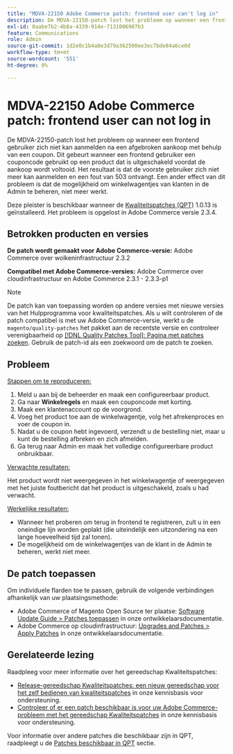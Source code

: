 ```yaml
---
title: "MDVA-22150 Adobe Commerce patch: frontend user can't log in"
description: De MDVA-22150-patch lost het probleem op wanneer een frontend gebruiker zich niet kan aanmelden na een afgebroken aankoop met behulp van een coupon. Dit gebeurt wanneer een frontend gebruiker een couponcode gebruikt op een product dat is uitgeschakeld voordat de aankoop wordt voltooid. Het resultaat is dat de voorste gebruiker zich niet meer kan aanmelden en een fout van 503 ontvangt. Een ander effect van dit probleem is dat de mogelijkheid om winkelwagentjes van klanten in de Admin te beheren, niet meer werkt.
exl-id: 8aabe7b2-4b8a-4339-914e-7131006907b3
feature: Communications
role: Admin
source-git-commit: 1d2e0c1b4a8e3d79a362500ee3ec7bde84a6ce0d
workflow-type: tm+mt
source-wordcount: '551'
ht-degree: 0%

---
```


# MDVA-22150 Adobe Commerce patch: frontend user can not log in

De MDVA-22150-patch lost het probleem op wanneer een frontend gebruiker zich niet kan aanmelden na een afgebroken aankoop met behulp van een coupon. Dit gebeurt wanneer een frontend gebruiker een couponcode gebruikt op een product dat is uitgeschakeld voordat de aankoop wordt voltooid. Het resultaat is dat de voorste gebruiker zich niet meer kan aanmelden en een fout van 503 ontvangt. Een ander effect van dit probleem is dat de mogelijkheid om winkelwagentjes van klanten in de Admin te beheren, niet meer werkt.

Deze pleister is beschikbaar wanneer de [Kwaliteitspatches (QPT)](https://devdocs.magento.com/guides/v2.4/comp-mgr/patching.html#mqp) 1.0.13 is geïnstalleerd. Het probleem is opgelost in Adobe Commerce versie 2.3.4.

## Betrokken producten en versies

**De patch wordt gemaakt voor Adobe Commerce-versie:** Adobe Commerce over wolkeninfrastructuur 2.3.2

**Compatibel met Adobe Commerce-versies:** Adobe Commerce over cloudinfrastructuur en Adobe Commerce 2.3.1 - 2.3.3-p1

>[!NOTE]
>
>De patch kan van toepassing worden op andere versies met nieuwe versies van het Hulpprogramma voor kwaliteitspatches. Als u wilt controleren of de patch compatibel is met uw Adobe Commerce-versie, werkt u de `magento/quality-patches` het pakket aan de recentste versie en controleer verenigbaarheid op [[!DNL Quality Patches Tool]: Pagina met patches zoeken](https://devdocs.magento.com/quality-patches/tool.html#patch-grid). Gebruik de patch-id als een zoekwoord om de patch te zoeken.

## Probleem

<u>Stappen om te reproduceren:</u>

1. Meld u aan bij de beheerder en maak een configureerbaar product.
1. Ga naar **Winkelregels** en maak een couponcode met korting.
1. Maak een klantenaccount op de voorgrond.
1. Voeg het product toe aan de winkelwagentje, volg het afrekenproces en voer de coupon in.
1. Nadat u de coupon hebt ingevoerd, verzendt u de bestelling niet, maar u kunt de bestelling afbreken en zich afmelden.
1. Ga terug naar Admin en maak het volledige configureerbare product onbruikbaar.

<u>Verwachte resultaten:</u>

Het product wordt niet weergegeven in het winkelwagentje of weergegeven met het juiste foutbericht dat het product is uitgeschakeld, zoals u had verwacht.

<u>Werkelijke resultaten:</u>

* Wanneer het proberen om terug in frontend te registreren, zult u in een oneindige lijn worden geplakt (die uiteindelijk een uitzondering na een lange hoeveelheid tijd zal tonen).
* De mogelijkheid om de winkelwagentjes van de klant in de Admin te beheren, werkt niet meer.

## De patch toepassen

Om individuele flarden toe te passen, gebruik de volgende verbindingen afhankelijk van uw plaatsingsmethode:

* Adobe Commerce of Magento Open Source ter plaatse: [Software Update Guide > Patches toepassen](https://devdocs.magento.com/guides/v2.4/comp-mgr/patching/mqp.html) in onze ontwikkelaarsdocumentatie.
* Adobe Commerce op cloudinfrastructuur: [Upgrades and Patches > Apply Patches](https://devdocs.magento.com/cloud/project/project-patch.html) in onze ontwikkelaarsdocumentatie.

## Gerelateerde lezing

Raadpleeg voor meer informatie over het gereedschap Kwaliteitspatches:

* [Release-gereedschap Kwaliteitspatches: een nieuw gereedschap voor het zelf bedienen van kwaliteitspatches](/help/announcements/adobe-commerce-announcements/magento-quality-patches-released-new-tool-to-self-serve-quality-patches.md) in onze kennisbasis voor ondersteuning.
* [Controleer of er een patch beschikbaar is voor uw Adobe Commerce-probleem met het gereedschap Kwaliteitspatches](/help/support-tools/patches-available-in-qpt-tool/check-patch-for-magento-issue-with-magento-quality-patches.md) in onze kennisbasis voor ondersteuning.

Voor informatie over andere patches die beschikbaar zijn in QPT, raadpleegt u de [Patches beschikbaar in QPT](https://support.magento.com/hc/en-us/sections/360010506631-Patches-available-in-MQP-tool-) sectie.
